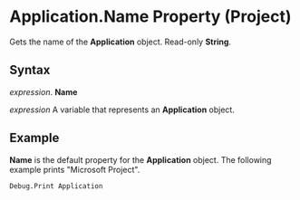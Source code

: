 
# Application.Name Property (Project)

Gets the name of the  **Application** object. Read-only **String**.


## Syntax

 _expression_. **Name**

 _expression_ A variable that represents an **Application** object.


## Example

 **Name** is the default property for the **Application** object. The following example prints "Microsoft Project".


```vb
Debug.Print Application
```

